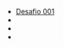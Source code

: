 <ul>
  <li><a href="https://isoc4.github.io/desafios-codelandia/d001">Desafio 001</a></li>
  <li><a></a></li>
  <li><a></a></li>
  <li><a></a></li>
</ul>
